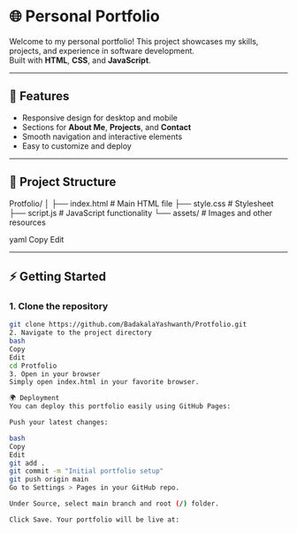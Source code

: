 # 🌐 Personal Portfolio

Welcome to my personal portfolio! This project showcases my skills, projects, and experience in software development.  
Built with **HTML**, **CSS**, and **JavaScript**.

---

## 🚀 Features
- Responsive design for desktop and mobile
- Sections for **About Me**, **Projects**, and **Contact**
- Smooth navigation and interactive elements
- Easy to customize and deploy

---

## 📂 Project Structure
Protfolio/
│
├── index.html # Main HTML file
├── style.css # Stylesheet
├── script.js # JavaScript functionality
└── assets/ # Images and other resources

yaml
Copy
Edit

---

## ⚡ Getting Started

### 1. Clone the repository
```bash
git clone https://github.com/BadakalaYashwanth/Protfolio.git
2. Navigate to the project directory
bash
Copy
Edit
cd Protfolio
3. Open in your browser
Simply open index.html in your favorite browser.

🌍 Deployment
You can deploy this portfolio easily using GitHub Pages:

Push your latest changes:

bash
Copy
Edit
git add .
git commit -m "Initial portfolio setup"
git push origin main
Go to Settings > Pages in your GitHub repo.

Under Source, select main branch and root (/) folder.

Click Save. Your portfolio will be live at:
